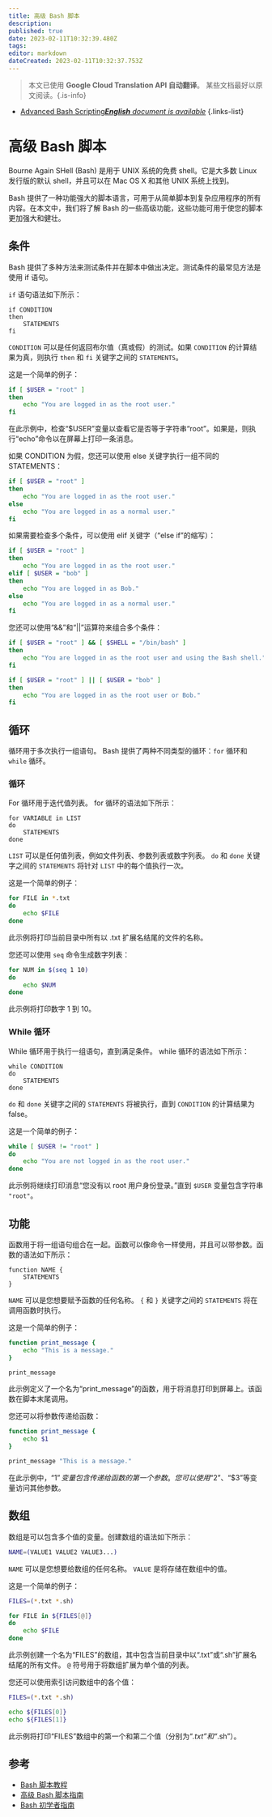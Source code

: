```yaml
---
title: 高级 Bash 脚本
description: 
published: true
date: 2023-02-11T10:32:39.480Z
tags: 
editor: markdown
dateCreated: 2023-02-11T10:32:37.753Z
---
```


> 本文已使用 **Google Cloud Translation API 自动翻译**。
某些文档最好以原文阅读。{.is-info}



- [Advanced Bash Scripting***English** document is available*](/en/Knowledge-base/Linux/advanced-bash-scripting)
{.links-list}


# 高级 Bash 脚本

Bourne Again SHell (Bash) 是用于 UNIX 系统的免费 shell。它是大多数 Linux 发行版的默认 shell，并且可以在 Mac OS X 和其他 UNIX 系统上找到。

Bash 提供了一种功能强大的脚本语言，可用于从简单脚本到复杂应用程序的所有内容。在本文中，我们将了解 Bash 的一些高级功能，这些功能可用于使您的脚本更加强大和健壮。

## 条件

Bash 提供了多种方法来测试条件并在脚本中做出决定。测试条件的最常见方法是使用 if 语句。

`if` 语句语法如下所示：

```
if CONDITION
then
    STATEMENTS
fi
```

`CONDITION` 可以是任何返回布尔值（真或假）的测试。如果 `CONDITION` 的计算结果为真，则执行 `then` 和 `fi` 关键字之间的 `STATEMENTS`。

这是一个简单的例子：

```bash
if [ $USER = "root" ]
then
    echo "You are logged in as the root user."
fi
```

在此示例中，检查“$USER”变量以查看它是否等于字符串“root”。如果是，则执行“echo”命令以在屏幕上打印一条消息。

如果 CONDITION 为假，您还可以使用 else 关键字执行一组不同的 STATEMENTS：

```bash
if [ $USER = "root" ]
then
    echo "You are logged in as the root user."
else
    echo "You are logged in as a normal user."
fi
```

如果需要检查多个条件，可以使用 elif 关键字（“else if”的缩写）：

```bash
if [ $USER = "root" ]
then
    echo "You are logged in as the root user."
elif [ $USER = "bob" ]
then
    echo "You are logged in as Bob."
else
    echo "You are logged in as a normal user."
fi
```

您还可以使用“&&”和“||”运算符来组合多个条件：

```bash
if [ $USER = "root" ] && [ $SHELL = "/bin/bash" ]
then
    echo "You are logged in as the root user and using the Bash shell."
fi

if [ $USER = "root" ] || [ $USER = "bob" ]
then
    echo "You are logged in as the root user or Bob."
fi
```

## 循环

循环用于多次执行一组语句。 Bash 提供了两种不同类型的循环：`for` 循环和`while` 循环。

### 循环

For 循环用于迭代值列表。 for 循环的语法如下所示：

```
for VARIABLE in LIST
do
    STATEMENTS
done
```

`LIST` 可以是任何值列表，例如文件列表、参数列表或数字列表。 `do` 和 `done` 关键字之间的 `STATEMENTS` 将针对 `LIST` 中的每个值执行一次。

这是一个简单的例子：

```bash
for FILE in *.txt
do
    echo $FILE
done
```

此示例将打印当前目录中所有以 .txt 扩展名结尾的文件的名称。

您还可以使用 `seq` 命令生成数字列表：

```bash
for NUM in $(seq 1 10)
do
    echo $NUM
done
```

此示例将打印数字 1 到 10。

### While 循环

While 循环用于执行一组语句，直到满足条件。 while 循环的语法如下所示：

```
while CONDITION
do
    STATEMENTS
done
```

`do` 和 `done` 关键字之间的 `STATEMENTS` 将被执行，直到 `CONDITION` 的计算结果为 false。

这是一个简单的例子：

```bash
while [ $USER != "root" ]
do
    echo "You are not logged in as the root user."
done
```

此示例将继续打印消息“您没有以 root 用户身份登录。”直到 `$USER` 变量包含字符串 `"root"`。

## 功能

函数用于将一组语句组合在一起。函数可以像命令一样使用，并且可以带参数。函数的语法如下所示：

```
function NAME {
    STATEMENTS
}
```

`NAME` 可以是您想要赋予函数的任何名称。 `{` 和 `}` 关键字之间的 `STATEMENTS` 将在调用函数时执行。

这是一个简单的例子：

```bash
function print_message {
    echo "This is a message."
}

print_message
```

此示例定义了一个名为“print_message”的函数，用于将消息打印到屏幕上。该函数在脚本末尾调用。

您还可以将参数传递给函数：

```bash
function print_message {
    echo $1
}

print_message "This is a message."
```

在此示例中，“$1”变量包含传递给函数的第一个参数。您可以使用“$2”、“$3”等变量访问其他参数。

## 数组

数组是可以包含多个值的变量。创建数组的语法如下所示：

```bash
NAME=(VALUE1 VALUE2 VALUE3...)
```

`NAME` 可以是您想要给数组的任何名称。 `VALUE` 是将存储在数组中的值。

这是一个简单的例子：

```bash
FILES=(*.txt *.sh)

for FILE in ${FILES[@]}
do
    echo $FILE
done
```

此示例创建一个名为“FILES”的数组，其中包含当前目录中以“.txt”或“.sh”扩展名结尾的所有文件。 `@` 符号用于将数组扩展为单个值的列表。

您还可以使用索引访问数组中的各个值：

```bash
FILES=(*.txt *.sh)

echo ${FILES[0]}
echo ${FILES[1]}
```

此示例将打印“FILES”数组中的第一个和第二个值（分别为“*.txt”和“*.sh”）。

## 参考

  - [Bash 脚本教程](https://www.shellscript.sh/)
  - [高级 Bash 脚本指南](https://tldp.org/LDP/abs/html/)
  - [Bash 初学者指南](https://www.softpanorama.org/Scripting/Shellorama/bash_guide_for_beginners.shtml)